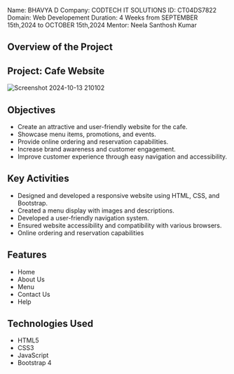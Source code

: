 Name: BHAVYA D
Company: CODTECH IT SOLUTIONS
ID: CT04DS7822
Domain: Web Developement
Duration: 4 Weeks from SEPTEMBER 15th,2024 to OCTOBER 15th,2024
Mentor: Neela Santhosh Kumar

## Overview of the Project

## Project: Cafe Website

![Screenshot 2024-10-13 210102](https://github.com/user-attachments/assets/75af71b9-68a6-4662-88cb-cef5e515822d)


## Objectives
- Create an attractive and user-friendly website for the cafe.
- Showcase menu items, promotions, and events.
- Provide online ordering and reservation capabilities.
- Increase brand awareness and customer engagement.
- Improve customer experience through easy navigation and accessibility.

## Key Activities
- Designed and developed a responsive website using HTML, CSS, and Bootstrap.
- Created a menu display with images and descriptions.
- Developed a user-friendly navigation system.
- Ensured website accessibility and compatibility with various browsers.
- Online ordering and reservation capabilities

## Features
- Home
- About Us
- Menu
- Contact Us
- Help

## Technologies Used
- HTML5
- CSS3
- JavaScript
- Bootstrap 4
  


